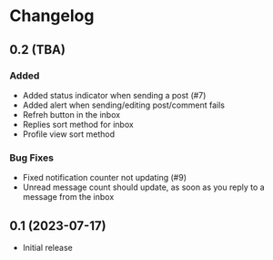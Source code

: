 # Changelog

## 0.2 (TBA)

### Added

- Added status indicator when sending a post (#7)
- Added alert when sending/editing post/comment fails
- Refreh button in the inbox
- Replies sort method for inbox
- Profile view sort method

### Bug Fixes

- Fixed notification counter not updating (#9)
- Unread message count should update, as soon as you reply to a message from the inbox

## 0.1 (2023-07-17)

- Initial release